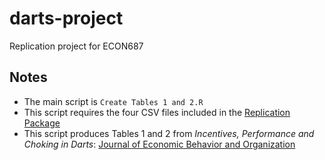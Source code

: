 # darts-project
Replication project for ECON687

## Notes
- The main script is `Create Tables 1 and 2.R`
- This script requires the four CSV files included in the [Replication Package](https://data.mendeley.com/datasets/cpzg7kw428/3)
- This script produces Tables 1 and 2 from _Incentives, Performance and Choking in Darts_: [Journal of Economic Behavior and Organization](https://www.sciencedirect.com/science/article/abs/pii/S0167268119303439)
